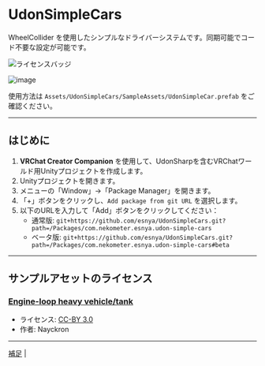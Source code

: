 # UdonSimpleCars  
WheelCollider を使用したシンプルなドライバーシステムです。同期可能でコード不要な設定が可能です。

![ライセンスバッジ](https://img.shields.io/badge/ライセンス-MIT-007EC6)

![image](https://user-images.githubusercontent.com/2088693/137936901-bdcb12c5-6d77-4162-a128-6690c99b9884.png)

使用方法は `Assets/UdonSimpleCars/SampleAssets/UdonSimpleCar.prefab` をご確認ください。

---

## はじめに  

1. **VRChat Creator Companion** を使用して、UdonSharpを含むVRChatワールド用Unityプロジェクトを作成します。  
2. Unityプロジェクトを開きます。  
3. メニューの「Window」→「Package Manager」を開きます。  
4. 「+」ボタンをクリックし、`Add package from git URL` を選択します。  
5. 以下のURLを入力して「Add」ボタンをクリックしてください：  
   - 通常版: `git+https://github.com/esnya/UdonSimpleCars.git?path=/Packages/com.nekometer.esnya.udon-simple-cars`  
   - ベータ版: `git+https://github.com/esnya/UdonSimpleCars.git?path=/Packages/com.nekometer.esnya.udon-simple-cars#beta`  

---

## サンプルアセットのライセンス  
### [Engine-loop heavy vehicle/tank](https://opengameart.org/content/engine-loop-heavy-vehicletank)  
- ライセンス: [CC-BY 3.0](https://creativecommons.org/licenses/by/3.0/)  
- 作者: Nayckron

---

[補足](https://github.com/itounagi0116/UdonSimpleCars/blob/master/%E8%A3%9C%E8%B6%B3.md)                                                                      |

